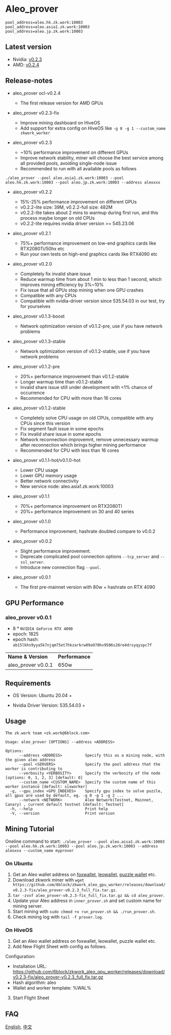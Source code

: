# Aleo_prover
```shell
pool_address=aleo.hk.zk.work:10003
pool_address=aleo.asia1.zk.work:10003
pool_address=aleo.jp.zk.work:10003
```

## Latest version

- Nvidia: [v0.2.3](https://github.com/6block/zkwork_aleo_gpu_worker/releases/download/v0.2.3-fix/aleo_prover-v0.2.3_full_fix.tar.gz)
- AMD: [v0.2.4](https://github.com/6block/zkwork_aleo_gpu_worker/releases/download/ocl-v0.2.4/aleo_prover-v0.2.4_ocl.tar.gz)

## Release-notes

- aleo_prover ocl-v0.2.4
  - The first release version for AMD GPUs

- aleo_prover v0.2.3-fix
  - Improve mining dashboard on HiveOS
  - Add support for extra config on HiveOS like `-g 0 -g 1 --custom_name zkwork_worker`

- aleo_prover v0.2.3
  - ~10% performance improvement on different GPUs
  - Improve network stability, miner will choose the best service among all provided pools, avoiding single-node issue
  - Recommended to run with all available pools as follows

`./aleo_prover --pool aleo.asia1.zk.work:10003 --pool aleo.hk.zk.work:10003 --pool aleo.jp.zk.work:10003 --address aleoxxx`

- aleo_prover v0.2.2
  - 15%-25% performance improvement on different GPUs
  - v0.2.2-lite size: 39M, v0.2.2-full size: 482M 
  - v0.2.2-lite takes about 2 mins to warmup during first run, and this process maybe longer on old CPUs
  - v0.2.2-lite requires nvidia driver version >= 545.23.06 

- aleo_prover v0.2.1
  - 75%+ performance improvement on low-end graphics cards like RTX2080Ti/50hx etc
  - Run your own tests on high-end graphics cards like RTX4090 etc

- aleo_prover v0.2.0
  - Completely fix invalid share issue
  - Reduce warmup time from about 1 min to less than 1 second, which improves mining efficiency by 3%~10%
  - Fix issue that all GPUs stop mining when one GPU crashes
  - Compatible with any CPUs
  - Compatible with nvidia-driver version since 535.54.03 in our test, try for yourselves

- aleo_prover v0.1.3-boost
  - Network optimization version of v0.1.2-pre, use if you have network problems

- aleo_prover v0.1.3-stable
  - Network optimization version of v0.1.2-stable, use if you have network problems

- aleo_prover v0.1.2-pre
  - 20%+ performance improvement than v0.1.2-stable
  - Longer warmup time than v0.1.2-stable
  - Invalid share issue still under development with <1% chance of occurrence
  - Recommended for CPU with more than 16 cores

- aleo_prover v0.1.2-stable
  - Completely solve CPU usage on old CPUs, compatible with any CPUs since this version
  - Fix segment fault issue in some epochs
  - Fix invalid share issue in some epochs
  - Network reconnection improvemnt, remove unnecessary warmup after reconnection which brings higher mining performance
  - Recommended for CPU with less than 16 cores

- aleo_prover v0.1.1-hot/v0.1.0-hot
  - Lower CPU usage
  - Lower GPU memory usage
  - Better network connectivity
  - New service node: aleo.asia1.zk.work:10003 

- aleo_prover v0.1.1
  - 70%+ performance improvement on RTX2080TI
  - 20%+ performance improvement on 30 and 40 series

- aleo_prover v0.1.0
  - Performance improvement, hashrate doubled compare to v0.0.2

- aleo_prover v0.0.2
  - Slight performance improvement.
  - Deprecate complicated pool connection options `--tcp_server` and `--ssl_server`.
  - Introduce new connection flag `--pool`.

- aleo_prover v0.0.1
  - The first pre-mainnet version with 80w + hashrate on RTX 4090

## GPU Performance
### aleo_prover v0.0.1
- 8 * `NVIDIA GeForce RTX 4090`
- epoch: 1825
- epoch hash: `ab15lkhs9yya5k7njqm75et7hkzarkrw09a970hv9506s28re4drsyqyspc7f`
  
<table>
  <tr>
   <td><strong>Name & Version</strong>
   </td>
   <td><strong>Performance</strong>
   </td>
  </tr>
  <tr>
   <td>aleo_prover v0.0.1
   </td>
   <td>650w
   </td>
  </tr>
</table>


## Requirements
- OS Version: Ubuntu 20.04 +

- Nvidia Driver Version: 535.54.03 +

## Usage
```shell
The zk.work team <zk.work@6block.com>

Usage: aleo_prover [OPTIONS] --address <ADDRESS>

Options:
      --address <ADDRESS>          Specify this as a mining node, with the given aleo address
      --pool <SERVERS>             Specify the pool address that the worker is contributing to
      --verbosity <VERBOSITY>      Specify the verbosity of the node [options: 0, 1, 2, 3] [default: 0]
      --custom_name <CUSTOM_NAME>  Specify the custom name of this worker instance [default: sixworker]
  -g, --gpu_index <GPU_INDEXES>    Specify gpu index to solve puzzle, all gpus are used by default, eg. -g 0 -g 1 -g 2 ...
      --network <NETWORK>          Aleo Network(Testnet, Mainnet, Canary) , current default testnet [default: Testnet]
  -h, --help                       Print help
  -V, --version                    Print version
```

## Mining Tutorial

Oneline command to start:
`./aleo_prover --pool aleo.aisa1.zk.work:10003 --pool aleo.hk.zk.work:10003 --pool aleo.jp.zk.work:10003 --address aleoxxx --custom_name myprover`

### On Ubuntu

1. Get an Aleo wallet address on [foxwallet](https://foxwallet.com/), [leowallet](https://www.leo.app/), [puzzle wallet](https://puzzle.online/) etc.
2. Download zkwork miner with `wget https://github.com/6block/zkwork_aleo_gpu_worker/releases/download/v0.2.3-fix/aleo_prover-v0.2.3_full_fix.tar.gz`.
3. `tar -zvxf aleo_prover-v0.2.3-fix_full_fix.tar.gz && cd aleo_prover`.
4. Update your Aleo address in `inner_prover.sh` and set custom name for mining server.
5. Start mining with `sudo chmod +x run_prover.sh && ./run_prover.sh`.
6. Check mining log with `tail -f prover.log`.

### On HiveOS 
1. Get an Aleo wallet address on foxwallet, leowallet, puzzle wallet etc.
2. Add New Flight Sheet with config as follows.

Configuration:
- Installation URL: https://github.com/6block/zkwork_aleo_gpu_worker/releases/download/v0.2.3-fix/aleo_prover-v0.2.3_full_fix.tar.gz
- Hash algorithm: aleo
- Wallet and worker template: %WAL%


3. Start Flight Sheet


## FAQ
[English](./FAQ.md), [中文](./FAQ_zh.md)
